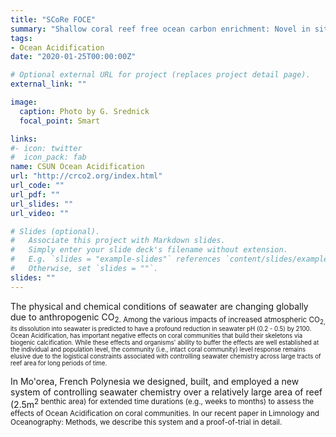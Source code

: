 ```yaml
---
title: "SCoRe FOCE"
summary: "Shallow coral reef free ocean carbon enrichment: Novel in situ ﬂumes to manipulate pCO<sub>2 on shallow tropical coral reef communities?"
tags:
- Ocean Acidification
date: "2020-01-25T00:00:00Z"

# Optional external URL for project (replaces project detail page).
external_link: ""

image:
  caption: Photo by G. Srednick
  focal_point: Smart

links:
#- icon: twitter
#  icon_pack: fab
name: CSUN Ocean Acidification
url: "http://crco2.org/index.html"
url_code: ""
url_pdf: ""
url_slides: ""
url_video: ""

# Slides (optional).
#   Associate this project with Markdown slides.
#   Simply enter your slide deck's filename without extension.
#   E.g. `slides = "example-slides"` references `content/slides/example-slides.md`.
#   Otherwise, set `slides = ""`.
slides: ""
---
```


The physical and chemical conditions of seawater are changing globally due to anthropogenic CO<sub>2. Among the various impacts of increased atmospheric CO<sub>2, its dissolution into seawater is predicted to have a profound reduction in seawater pH (0.2 - 0.5) by 2100. Ocean Acidification, has important negative effects on coral communities that build their skeletons via biogenic calcification. While these effects and organisms' ability to buffer the effects are well established at the individual and population level, the community (i.e., intact coral community) level response remains elusive due to the logistical constraints associated with controlling seawater chemistry across large tracts of reef area for long periods of time. 

In Mo'orea, French Polynesia we designed, built, and employed a new system of controlling seawater chemistry over a relatively large area of reef (2.5m<sup>2 benthic area) for extended time durations (e.g., weeks to months) to assess the effects of Ocean Acidification on coral communities. In our recent paper in Limnology and Oceanography: Methods, we describe this system and a proof-of-trial in detail.
